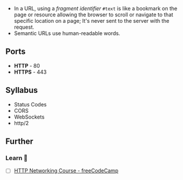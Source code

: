 - In a URL, using a _fragment identifier_ `#text` is like a bookmark on the page or resource allowing the browser to scroll or navigate to that specific location on a page; It's never sent to the server with the request.
- Semantic URLs use human-readable words.

## Ports

- **HTTP** - 80
- **HTTPS** - 443

## Syllabus

- Status Codes
- CORS
- WebSockets
- http/2

## Further

### Learn 🧠

- [ ] [HTTP Networking Course - freeCodeCamp](https://www.youtube.com/watch?v=2JYT5f2isg4)